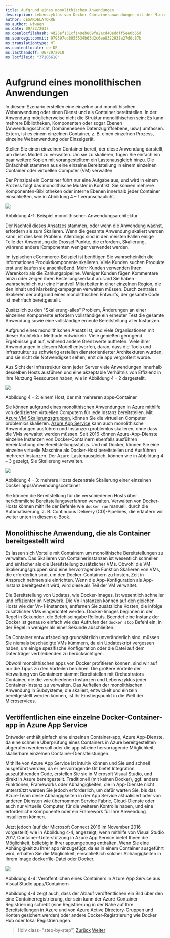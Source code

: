 ```yaml
---
title: Aufgrund eines monolithischen Anwendungen
description: Lebenszyklus von Docker-Containeranwendungen mit der Microsoft-Plattform und Tools
author: CESARDELATORRE
ms.author: wiwagn
ms.date: 09/22/2017
ms.openlocfilehash: 4d25ef131cf149eb869fa2acd40eddff5ee0b55d
ms.sourcegitcommit: 979597cd8055534b63d2c6ee8322938a27d0c87b
ms.translationtype: MT
ms.contentlocale: de-DE
ms.lasthandoff: 06/29/2018
ms.locfileid: "37106618"
---
```

# <a name="monolithic-applications"></a>Aufgrund eines monolithischen Anwendungen

In diesem Szenario erstellen eine einzelne und monolithischen Webanwendung oder einen Dienst und als Container bereitstellen. In der Anwendung möglicherweise nicht die Struktur monolithischen sein; Es kann mehrere Bibliotheken, Komponenten oder sogar Ebenen (Anwendungsschicht, Domänenebene Datenzugriffsebene, usw.) umfassen. Extern, ist es einem einzelnen Container, z. B. einen einzelnen Prozess, einzelne Webanwendung oder Einzelgerät.

Stellen Sie einen einzelnen Container bereit, der diese Anwendung darstellt, um dieses Modell zu verwalten. Um sie zu skalieren, fügen Sie einfach ein paar weitere Kopien mit vorangestelltem ein Lastenausgleich hinzu. Die Einfachheit stammen aus eine einzelne Bereitstellung in einem einzelnen Container oder virtuellen Computer (VM) verwalten.

Der Prinzipal ein Container führt nur eine Aufgabe aus, und wird in einem Prozess folgt das monolithische Muster in Konflikt. Sie können mehrere Komponenten-Bibliotheken oder interne Ebenen innerhalb jeder Container einschließen, wie in Abbildung 4 – 1 veranschaulicht.

![](./media/image1.png)

Abbildung 4-1: Beispiel monolithischen Anwendungsarchitektur

Der Nachteil dieses Ansatzes stammen, oder wenn die Anwendung wächst, erfordern sie zum Skalieren. Wenn die gesamte Anwendung skaliert werden kann, ist dies kein Problem. Allerdings sind in den meisten Fällen einige Teile der Anwendung die Drossel Punkte, die erfordern, Skalierung, während andere Komponenten weniger verwendet werden.

Im typischen eCommerce-Beispiel ist benötigen Sie wahrscheinlich die Informationen Produktkomponente skalieren. Viele Kunden suchen Produkte erst und kaufen sie anschließend. Mehr Kunden verwenden Ihren Warenkorb als die Zahlungspipeline. Weniger Kunden fügen Kommentare hinzu oder zeigen ihren Bestellungsverlauf an. Und Sie haben wahrscheinlich nur eine Handvoll Mitarbeiter in einer einzelnen Region, die den Inhalt und Marketingkampagnen verwalten müssen. Durch zentrales Skalieren der aufgrund eines monolithischen Entwurfs, der gesamte Code ist mehrfach bereitgestellt.

Zusätzlich zu den "Skalierung-alles" Problem, Änderungen an einer einzelnen Komponente erfordern vollständige ein erneuter Test die gesamte Anwendung sowie eine vollständige erneute Bereitstellung aller Instanzen.

Aufgrund eines monolithischen Ansatz ist, und viele Organisationen mit dieser Architektur Methode entwickeln. Viele genießen genügend Ergebnisse gut auf, während andere Grenzwerte auftreten. Viele ihrer Anwendungen in diesem Modell entworfen, daran, dass die Tools und Infrastruktur zu schwierig erstellen dienstorientierter Architekturen wurden, und sie nicht die Notwendigkeit sehen, erst die app vergrößert wurde.

Aus Sicht der Infrastruktur kann jeder Server viele Anwendungen innerhalb desselben Hosts ausführen und eine akzeptable Verhältnis von Effizienz in Ihre Nutzung Ressourcen haben, wie in Abbildung 4 – 2 dargestellt.

![](./media/image2.png)

Abbildung 4 – 2: einem Host, der mit mehreren apps-Container

Sie können aufgrund eines monolithischen Anwendungen in Azure mithilfe von dedizierten virtuellen Computern für jede Instanz bereitstellen. Mit [Azure VM-Skalierungsgruppen](https://docs.microsoft.com/azure/virtual-machine-scale-sets/), können Sie die virtuellen Computer problemlos skalieren. [Azure App Service](https://azure.microsoft.com/en-us/services/app-service/) kann auch monolithische Anwendungen ausführen und Instanzen problemlos skalieren, ohne dass die VMs verwaltet werden müssen. Seit 2016 können Azure-App-Dienste einzelne Instanzen von Docker-Containern ebenfalls ausführen Vereinfachung der Bereitstellungsstatus. Und mit Docker, können Sie eine einzelne virtuelle Maschine als Docker-Host bereitstellen und Ausführen mehrerer Instanzen. Der Azure-Lastenausgleich, können wie in Abbildung 4 – 3 gezeigt, Sie Skalierung verwalten.

![](./media/image3.png)

Abbildung 4 – 3: mehrere Hosts dezentrale Skalierung einer einzelnen Docker apps/Anwendungscontainer

Sie können die Bereitstellung für die verschiedenen Hosts über herkömmliche Bereitstellungsverfahren verwalten. Verwalten von Docker-Hosts können mithilfe der Befehle wie `docker run` manuell, durch die Automatisierung, z. B. Continuous Delivery (CD)-Pipelines, die erläutern wir weiter unten in diesem e-Book.

## <a name="monolithic-application-deployed-as-a-container"></a>Monolithische Anwendung, die als Container bereitgestellt wird

Es lassen sich Vorteile mit Containern um monolithische Bereitstellungen zu verwalten. Das Skalieren von Containerinstanzen ist wesentlich schneller und einfacher als die Bereitstellung zusätzlicher VMs. Obwohl die VM-Skalierungsgruppen sind eine hervorragende Funktion Skalieren von VMs, die erforderlich sind, um den Docker-Containern zu hosten, Zeit in Anspruch nehmen sie einrichten. Wenn die App-Konfiguration als App-Instanz bereitgestellt wird, wird diese als Teil der VM verwaltet.

Die Bereitstellung von Updates, wie Docker-Images, ist wesentlich schneller und effizienter im Netzwerk. Die Vn-Instanzen können auf den gleichen Hosts wie der Vn-1-Instanzen, entfernen Sie zusätzliche Kosten, die infolge zusätzlicher VMs eingerichtet werden. Docker-Images beginnen in der Regel in Sekunden, die Befehlseingabe Rollouts. Beendet eine Instanz der Docker ist genauso einfach wie das Aufrufen der `docker stop` Befehl ein, in der Regel in weniger als einer Sekunde abschließen.

Da Container entwurfsbedingt grundsätzlich unveränderlich sind, müssen Sie niemals beschädigte VMs kümmern, da ein Updateskript vergessen haben, um einige spezifische Konfiguration oder die Datei auf dem Datenträger verbleibenden zu berücksichtigen.

Obwohl monolithischen apps von Docker profitieren können, sind wir auf nur die Tipps zu den Vorteilen berühren. Die größere Vorteile der Verwaltung von Containern stammt Bereitstellen mit Orchestrators Container, die die verschiedenen Instanzen und Lebenszyklus jeder Container-Instanz zu verwalten. Das Aufteilen der monolithischen Anwendung in Subsysteme, die skaliert, entwickelt und einzeln bereitgestellt werden können, ist Ihr Einstiegspunkt in die Welt der Microservices.

## <a name="publishing-a-single-docker-container-app-to-azure-app-service"></a>Veröffentlichen eine einzelne Docker-Container-app in Azure App Service

Entweder enthält einfach eine einzelnen Container-app, Azure App-Dienste, da eine schnelle Überprüfung eines Containers in Azure bereitgestellten abgerufen werden soll oder die app ist eine hervorragende Möglichkeit, skalierbare einzelnen Container-Dienstleistungen.

Mithilfe von Azure App Service ist intuitiv können und Sie und schnell ausgeführt werden, da er hervorragende Git bietet Integration auszuführenden Code, erstellen Sie sie in Microsoft Visual Studio, und direkt in Azure bereitgestellt. Traditionell (mit keinen Docker), ggf. andere Funktionen, Frameworks oder Abhängigkeiten, die in App-Dienste nicht unterstützt werden Sie jedoch erforderlich, um dafür warten Sie, bis das Azure-Team diese Abhängigkeiten in der App Service aktualisiert oder von anderen Diensten wie übernommen Service Fabric, Cloud-Dienste oder auch nur virtuelle Computer, für die weiteren Kontrolle haben, und eine erforderliche Komponente oder ein Framework für Ihre Anwendung installieren können.

Jetzt jedoch (auf der Microsoft Connect 2016 im November 2016 vorgestellt) wie in Abbildung 4‑4, angezeigt, wenn mithilfe von Visual Studio 2017, Container-Unterstützung in Azure App Service bietet Ihnen die Möglichkeit, beliebig in Ihrer appumgebung enthalten. Wenn Sie eine Abhängigkeit zu Ihrer app hinzugefügt, da es in einem Container ausgeführt wird, erhalten Sie die Möglichkeit, einschließlich solcher Abhängigkeiten in Ihrem Image dockerfile-Datei oder Docker.

![](./media/image4.png)

Abbildung 4-4: Veröffentlichen eines Containers in Azure App Service aus Visual Studio apps/Containern

Abbildung 4-4 zeigt auch, dass der Ablauf veröffentlichen ein Bild über den eine Containerregistrierung, der sein kann der Azure-Container-Registrierung schiebt (eine Registrierung in der Nähe auf Ihre Bereitstellungen in Azure und von Azure Active Directory-Gruppen und Konten gesichert werden) oder andere Docker-Registrierung wie Docker Hub oder lokal Registrierungen.


>[!div class="step-by-step"]
[Zurück](common-container-design-principles.md)
[Weiter](state-and-data-in-docker-applications.md)
